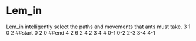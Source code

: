 # Lem_in
Lem_in intelligently select the paths and movements that ants must take.
3
1 0 2
##start
0 2 0
##end
4 2 6
2 4 2
3 4 4
0-1
0-2
2-3
3-4
4-1